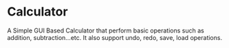 # Calculator
A Simple GUI Based Calculator that perform basic operations such as addition, subtraction…etc. It also support undo, redo, save, load operations.
